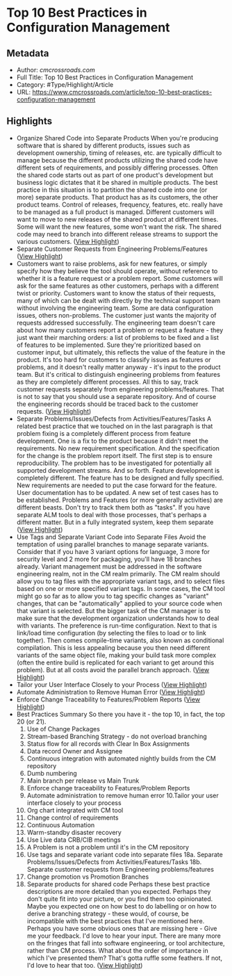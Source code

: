 # Top 10 Best Practices in Configuration Management

## Metadata

* Author: *cmcrossroads.com*
* Full Title: Top 10 Best Practices in Configuration Management
* Category: #Type/Highlight/Article
* URL: https://www.cmcrossroads.com/article/top-10-best-practices-configuration-management

## Highlights

* Organize Shared Code into Separate Products
  When you're producing software that is shared by different products, issues such as development ownership, timing of releases, etc. are typically difficult to manage because the different products utilizing the shared code have different sets of requirements, and possibly differing processes. Often the shared code starts out as part of one product's
  development but business logic dictates that it be shared in multiple products. 
  The best practice in this situation is to partition the shared code into one (or more) separate products. That product has as its customers, the other product teams. Control of releases, frequency, features, etc. really have to be managed as a full product is
  managed. Different customers will want to move to new releases of the shared product at different times. Some will want the new features, some won't want the risk. The shared code may need to branch into different release streams to support the various customers. ([View Highlight](https://instapaper.com/read/1362928999/14671677))
* Separate Customer Requests from Engineering Problems/Features ([View Highlight](https://instapaper.com/read/1362928999/14671680))
* Customers want to raise problems, ask for new features, or simply specify how
  they believe the tool should operate, without reference to whether it is a feature request or a problem report. Some customers will ask for the same features as other customers, perhaps with a different twist or priority. Customers want to know the status of their requests, many of which can be dealt with directly by the technical support team
  without involving the engineering team. Some are data configuration issues, others non-problems. The customer just wants the majority of requests addressed successfully. 
  The engineering team doesn't care about how many customers report a problem or request a feature - they just want their marching orders: a list of problems to be fixed
  and a list of features to be implemented. Sure they're prioritized based on customer input, but ultimately, this reflects the value of the feature in the product. It's too hard for customers to classify issues as features or problems, and it doesn't really matter anyway - it's input to the product team. But it's critical to distinguish engineering problems from features as they are completely different processes. All this to say, track customer requests separately from engineering problems/features. That is not to say that you should use a separate repository. And of course the engineering records should be
  traced back to the customer requests. ([View Highlight](https://instapaper.com/read/1362928999/14671681))
* Separate Problems/Issues/Defects from Activities/Features/Tasks
  A related best practice that we touched on in the last paragraph is that problem fixing is a completely different process from feature development. One is a fix to the product because it didn't meet the requirements. No new requirement specification. And the specification for the change is the problem report itself. The first step is to ensure reproducibility. The problem has to be investigated for potentially all supported development streams. And so forth. 
  Feature development is completely different. The feature has to be designed and fully specified. New requirements are needed to put the case forward for the feature. User documentation has to be updated. A new set of test cases has to be established. Problems and Features (or more generally activities) are different beasts. Don't try to track them both as "tasks". If you have separate ALM tools to deal with those processes, that's perhaps a different matter. But in a fully integrated system, keep them separate ([View Highlight](https://instapaper.com/read/1362928999/14671682))
* Use Tags and Separate Variant Code into Separate Files
  Avoid the temptation of using parallel branches to manage separate variants. Consider that if you have 3 variant options for language, 3 more for security level and 2 more for packaging, you'll have 18 branches already. Variant management must be addressed in the software engineering realm, not in the CM realm primarily.
  The CM realm should allow you to tag files with the appropriate variant tags, and to
  select files based on one or more specified variant tags. In some cases, the CM tool might go so far as to allow you to tag specific changes as "variant" changes, that can be "automatically" applied to your source code when that variant is selected. 
  But the bigger task of the CM manager is to make sure that the development
  organization understands how to deal with variants. The preference is run-time configuration. Next to that is link/load time configuration (by selecting the files to load or to link together). Then comes compile-time variants, also known as conditional compilation. This is less appealing because you then need different variants of the same object file, making your build task more complex (often the entire build is replicated for each variant to get around this problem). But at all costs avoid the parallel branch approach. ([View Highlight](https://instapaper.com/read/1362928999/14671683))
* Tailor your User Interface Closely to your Process ([View Highlight](https://instapaper.com/read/1362928999/14671688))
* Automate Administration to Remove Human Error ([View Highlight](https://instapaper.com/read/1362928999/14671689))
* Enforce Change Traceability to Features/Problem Reports ([View Highlight](https://instapaper.com/read/1362928999/14671690))
* Best Practices Summary
  So there you have it - the top 10, in fact, the top 20 (or 21).
  1. Use of Change Packages
  1. Stream-based Branching Strategy - do not overload branching
  1. Status flow for all records with Clear In Box Assignments
  1. Data record Owner and Assignee
  1. Continuous integration with automated nightly builds from the CM repository
  1. Dumb numbering
  1. Main branch per release vs Main Trunk
  1. Enforce change traceability to Features/Problem Reports
  1. Automate administration to remove human error
     10.Tailor your user interface closely to your process
  1. Org chart integrated with CM tool
  1. Change control of requirements
  1. Continuous Automation
  1. Warm-standby disaster recovery
  1. Use Live data CRB/CIB meetings
  1. A Problem is not a problem until it's in the CM repository
  1. Use tags and separate variant code into separate files
     18a. Separate Problems/Issues/Defects from Activities/Features/Tasks
     18b. Separate customer requests from Engineering problems/features
  1. Change promotion vs Promotion Branches
  1. Separate products for shared code
     Perhaps these best practice descriptions are more detailed than you expected. 
     Perhaps they don't quite fit into your picture, or you find them too opinionated. Maybe you expected one on how best to do labelling or on how to derive a branching strategy - these would, of course, be incompatible with the best practices that I've mentioned here. Perhaps you have some obvious ones that are missing here - Give me your feedback. I'd love to hear your input. There are many more on the fringes that fall into software engineering, or tool architecture, rather than CM process. What about the order of importance in which I've presented them? That's gotta ruffle some feathers. If not, I'd
     love to hear that too. ([View Highlight](https://instapaper.com/read/1362928999/14671695))
